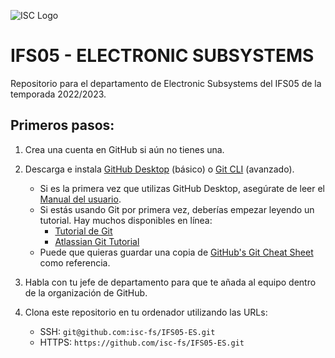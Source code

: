 
![ISC Logo](http://iscracingteam.com/wp-content/uploads/2022/03/Picture5.jpg)

# IFS05 - ELECTRONIC SUBSYSTEMS

Repositorio para el departamento de Electronic Subsystems del IFS05 de la temporada 2022/2023.

## Primeros pasos:
1. Crea una cuenta en GitHub si aún no tienes una.
2. Descarga e instala [GitHub Desktop](https://desktop.github.com/) (básico) o [Git CLI](https://git-scm.com/book/en/v2/Getting-Started-Installing-Git) (avanzado).

    * Si es la primera vez que utilizas GitHub Desktop, asegúrate de leer el [Manual del usuario](https://help.github.com/desktop/guides/).
    * Si estás usando Git por primera vez, deberías empezar leyendo un tutorial. Hay muchos disponibles en línea:
        * [Tutorial de Git](https://git-scm.com/docs/gittutorial)
        * [Atlassian Git Tutorial](https://www.atlassian.com/git/tutorials/)
    * Puede que quieras guardar una copia de [GitHub's Git Cheat Sheet](https://services.github.com/kit/downloads/github-git-cheat-sheet.pdf) como referencia.

3. Habla con tu jefe de departamento para que te añada al equipo dentro de la organización de GitHub.
4. Clona este repositorio en tu ordenador utilizando las URLs:
    * SSH: `git@github.com:isc-fs/IFS05-ES.git`
    * HTTPS: `https://github.com/isc-fs/IFS05-ES.git`
